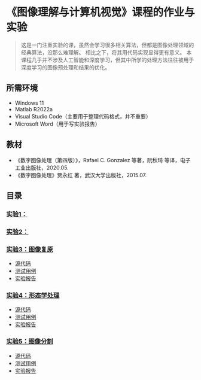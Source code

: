 # 《图像理解与计算机视觉》课程的作业与实验
> 这是一门注重实验的课，虽然会学习很多相关算法，但都是图像处理领域的经典算法，没那么难理解。
> 相比之下，将其用代码实现显得更有意义。
> 本课程几乎并不涉及人工智能和深度学习，但其中所学的处理方法往往被用于深度学习的图像预处理和结果的优化。
## 所需环境
* Windows 11
* Matlab R2022a
* Visual Studio Code（主要用于整理代码格式，并不重要）
* Microsoft Word（用于写实验报告）
## 教材
* 《数字图像处理（第四版）》，Rafael C. Gonzalez 等著，阮秋琦 等译，电子工业出版社，2020.05.
* 《数字图像处理》贾永红 著，武汉大学出版社，2015.07.
## 目录
### [实验1：](./实验1/)
### [实验2：](./实验2/)
### [实验3：图像复原](./实验3/)
* [源代码](./实验3/Code/Exp3.m)
* [测试用例](./实验3/Code)
* [实验报告](./实验3/Report.pdf)
### [实验4：形态学处理](./实验4/)
* [源代码](./实验4/Code/Exp4.m)
* [测试用例](./实验4/Code)
* [实验报告](./实验4/Report.pdf)
### [实验5：图像分割](./实验5/)
* [源代码](./实验5/Code/Exp5.m)
* [测试用例](./实验5/Code)
* [实验报告](./实验5/Report.pdf)
